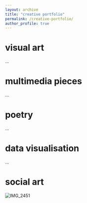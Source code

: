 ```yaml
---
layout: archive
title: "creative portfolio"
permalink: /creative-portfolio/
author_profile: true
---
```


visual art
======
...

multimedia pieces
======
...

poetry
======
...

data visualisation
======
...

social art
======
![IMG_2451](https://github.com/donatingbetter/donatingbetter.github.io/assets/145920710/d3d1b244-7ad1-4072-be65-01625aa8941f)




